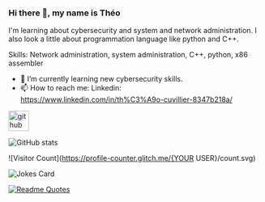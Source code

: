 ### Hi there 👋, my name is Théo
I'm learning about cybersecurity and system and network administration.
I also look a little about programmation language like python and C++.

Skills: Network administration, system administration, C++, python, x86 assembler 

- 🌱 I’m currently learning new cybersecurity skills. 
- 📫 How to reach me: Linkedin: https://www.linkedin.com/in/th%C3%A9o-cuvillier-8347b218a/ 


[<img src='https://cdn.jsdelivr.net/npm/simple-icons@3.0.1/icons/github.svg' alt='github' height='40'>](https://github.com/tcuvillier0)  

![GitHub stats](https://github-readme-stats.vercel.app/api?username=tcuvillier0&show_icons=true)  

![Visitor Count](https://profile-counter.glitch.me/{YOUR USER}/count.svg) 


<!-- Markdown -->

![Jokes Card](https://readme-jokes.vercel.app/api?hideBorder)


[![Readme Quotes](https://quotes-github-readme.vercel.app/api?type=horizontal&theme=dark)](https://github.com/piyushsuthar/github-readme-quotes)
